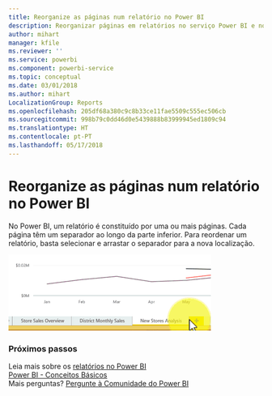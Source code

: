 ```yaml
---
title: Reorganize as páginas num relatório no Power BI
description: Reorganizar páginas em relatórios no serviço Power BI e no Power BI Desktop
author: mihart
manager: kfile
ms.reviewer: ''
ms.service: powerbi
ms.component: powerbi-service
ms.topic: conceptual
ms.date: 03/01/2018
ms.author: mihart
LocalizationGroup: Reports
ms.openlocfilehash: 205df68a380c9c8b33ce11fae5509c555ec506cb
ms.sourcegitcommit: 998b79c0dd46d0e5439888b83999945ed1809c94
ms.translationtype: HT
ms.contentlocale: pt-PT
ms.lasthandoff: 05/17/2018
---
```

# <a name="reorder-pages-in-a-report-in-power-bi"></a>Reorganize as páginas num relatório no Power BI
No Power BI, um relatório é constituído por uma ou mais páginas.  Cada página têm um separador ao longo da parte inferior.  Para reordenar um relatório, basta selecionar e arrastar o separador para a nova localização.

![vídeo](media/service-report-reorder-pages/reorder.gif)

### <a name="next-steps"></a>Próximos passos
Leia mais sobre os [relatórios no Power BI](service-reports.md)  
[Power BI - Conceitos Básicos](service-basic-concepts.md)  
Mais perguntas? [Pergunte à Comunidade do Power BI](http://community.powerbi.com/)

